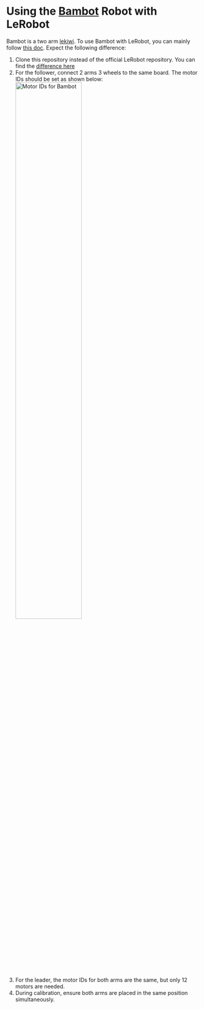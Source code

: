 # Using the [Bambot](https://github.com/timqian/bambot) Robot with LeRobot

Bambot is a two arm [lekiwi](./examples/11_use_lekiwi.md). To use Bambot with LeRobot, you can mainly follow [this doc](./examples/11_use_lekiwi.md). Expect the following difference:

1. Clone this repository instead of the official LeRobot repository. You can find the [difference here]()
2. For the follower, connect 2 arms 3 wheels to the same board. The motor IDs should be set as shown below:
    <img src="../media/bambot/motor_ids.jpg" alt="Motor IDs for Bambot" title="Motor IDs for Bambot" width="60%">
3. For the leader, the motor IDs for both arms are the same, but only 12 motors are needed.
4. During calibration, ensure both arms are placed in the same position simultaneously.


